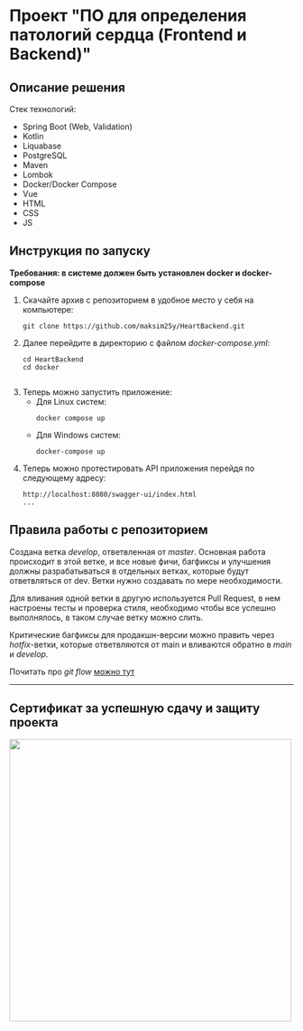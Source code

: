 # Проект "ПО для определения патологий сердца (Frontend и Backend)"
## Описание решения
Стек технологий:
* Spring Boot (Web, Validation)
* Kotlin
* Liquabase
* PostgreSQL
* Maven
* Lombok
* Docker/Docker Compose
* Vue
* HTML
* CSS
* JS
## Инструкция по запуску
**Требования: в системе должен быть установлен docker и docker-compose**

1. Скачайте архив с репозиторием в удобное место у себя на компьютере:
    ```
    git clone https://github.com/maksim25y/HeartBackend.git
    ```
2. Далее перейдите в директорию с файлом *docker-compose.yml*:
    ```
    cd HeartBackend
    cd docker
    ```
     ```
3. Теперь можно запустить приложение:
    * Для Linux систем:
      ```
      docker compose up
      ```
    * Для Windows систем:
      ```
      docker-compose up
      ```
4. Теперь можно протестировать API приложения перейдя по следующему адресу:
      ```
      http://localhost:8080/swagger-ui/index.html
      ...
      ```
## Правила работы с репозиторием
Cоздана ветка *develop*, ответвленная от *master*. Основная работа происходит в этой ветке, и все новые фичи, 
багфиксы и улучшения должны разрабатываться в отдельных ветках, которые будут ответвляться от dev. Ветки 
нужно создавать по мере необходимости.

Для вливания одной ветки в другую используется Pull Request, в нем настроены тесты и проверка стиля, необходимо чтобы 
все успешно выполнялось, в таком случае ветку 
можно слить.

Критические багфиксы для продакшн-версии можно править через *hotfix*-ветки, которые ответвляются от main и вливаются 
обратно в *main* и *develop*.

Почитать про *git flow* [можно тут](https://habr.com/ru/articles/767424/ "habr.ru")

---
## Сертификат за успешную сдачу и защиту проекта
<img src="https://github.com/user-attachments/assets/526a3976-25f3-430b-9288-68941c905455" width="500">
